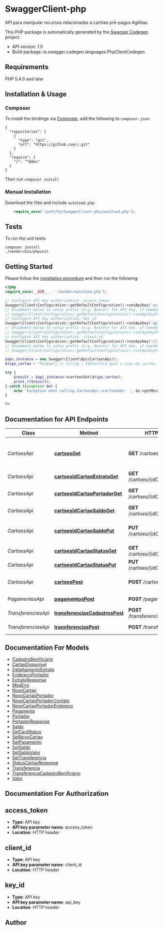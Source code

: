 # SwaggerClient-php
API para manipular recursos relacionadas à cartões pré-pagos Agillitas.

This PHP package is automatically generated by the [Swagger Codegen](https://github.com/swagger-api/swagger-codegen) project:

- API version: 1.0
- Build package: io.swagger.codegen.languages.PhpClientCodegen

## Requirements

PHP 5.4.0 and later

## Installation & Usage
### Composer

To install the bindings via [Composer](http://getcomposer.org/), add the following to `composer.json`:

```
{
  "repositories": [
    {
      "type": "git",
      "url": "https://github.com//.git"
    }
  ],
  "require": {
    "/": "*@dev"
  }
}
```

Then run `composer install`

### Manual Installation

Download the files and include `autoload.php`:

```php
    require_once('/path/to/SwaggerClient-php/autoload.php');
```

## Tests

To run the unit tests:

```
composer install
./vendor/bin/phpunit
```

## Getting Started

Please follow the [installation procedure](#installation--usage) and then run the following:

```php
<?php
require_once(__DIR__ . '/vendor/autoload.php');

// Configure API key authorization: access_token
Swagger\Client\Configuration::getDefaultConfiguration()->setApiKey('access_token', 'YOUR_API_KEY');
// Uncomment below to setup prefix (e.g. Bearer) for API key, if needed
// Swagger\Client\Configuration::getDefaultConfiguration()->setApiKeyPrefix('access_token', 'Bearer');
// Configure API key authorization: key_id
Swagger\Client\Configuration::getDefaultConfiguration()->setApiKey('api_key', 'YOUR_API_KEY');
// Uncomment below to setup prefix (e.g. Bearer) for API key, if needed
// Swagger\Client\Configuration::getDefaultConfiguration()->setApiKeyPrefix('api_key', 'Bearer');
// Configure API key authorization: client_id
Swagger\Client\Configuration::getDefaultConfiguration()->setApiKey('client_id', 'YOUR_API_KEY');
// Uncomment below to setup prefix (e.g. Bearer) for API key, if needed
// Swagger\Client\Configuration::getDefaultConfiguration()->setApiKeyPrefix('client_id', 'Bearer');

$api_instance = new Swagger\Client\Api\CartoesApi();
$tipo_cartao = "fisico"; // string | Identifica qual o tipo do cartão, físico ou virtual.

try {
    $result = $api_instance->cartoesGet($tipo_cartao);
    print_r($result);
} catch (Exception $e) {
    echo 'Exception when calling CartoesApi->cartoesGet: ', $e->getMessage(), PHP_EOL;
}

?>
```

## Documentation for API Endpoints

Class | Method | HTTP request | Description
------------ | ------------- | ------------- | -------------
*CartoesApi* | [**cartoesGet**](docs/Api/CartoesApi.md#cartoesget) | **GET** /cartoes | Obtém o número de identificação (Proxy) de um cartão
*CartoesApi* | [**cartoesIdCartaoExtratoGet**](docs/Api/CartoesApi.md#cartoesidcartaoextratoget) | **GET** /cartoes/{idCartao}/extrato | Extrato do cartão
*CartoesApi* | [**cartoesIdCartaoPortadorGet**](docs/Api/CartoesApi.md#cartoesidcartaoportadorget) | **GET** /cartoes/{idCartao}/portador | Informações do portador do cartão
*CartoesApi* | [**cartoesIdCartaoSaldoGet**](docs/Api/CartoesApi.md#cartoesidcartaosaldoget) | **GET** /cartoes/{idCartao}/saldo | Saldo do cartão
*CartoesApi* | [**cartoesIdCartaoSaldoPut**](docs/Api/CartoesApi.md#cartoesidcartaosaldoput) | **PUT** /cartoes/{idCartao}/saldo | Credita ou debita valor da conta de um cartão.
*CartoesApi* | [**cartoesIdCartaoStatusGet**](docs/Api/CartoesApi.md#cartoesidcartaostatusget) | **GET** /cartoes/{idCartao}/status | Status do cartão
*CartoesApi* | [**cartoesIdCartaoStatusPut**](docs/Api/CartoesApi.md#cartoesidcartaostatusput) | **PUT** /cartoes/{idCartao}/status | Altera status do cartão
*CartoesApi* | [**cartoesPost**](docs/Api/CartoesApi.md#cartoespost) | **POST** /cartoes | Requisita um cartão de debito
*PagamentosApi* | [**pagamentosPost**](docs/Api/PagamentosApi.md#pagamentospost) | **POST** /pagamentos | Pagamento de boletos.
*TransferenciasApi* | [**transferenciasCadastrosPost**](docs/Api/TransferenciasApi.md#transferenciascadastrospost) | **POST** /transferencias/cadastros | Cadastro de beneficiário
*TransferenciasApi* | [**transferenciasPost**](docs/Api/TransferenciasApi.md#transferenciaspost) | **POST** /transferencias | Transferência de valor


## Documentation For Models

 - [CadastroBenificiario](docs/Model/CadastroBenificiario.md)
 - [CartaoDisponivel](docs/Model/CartaoDisponivel.md)
 - [DetalhamentoExtrato](docs/Model/DetalhamentoExtrato.md)
 - [EnderecoPortador](docs/Model/EnderecoPortador.md)
 - [ExtratoResponse](docs/Model/ExtratoResponse.md)
 - [MsgErro](docs/Model/MsgErro.md)
 - [NovoCartao](docs/Model/NovoCartao.md)
 - [NovoCartaoPortador](docs/Model/NovoCartaoPortador.md)
 - [NovoCartaoPortadorContato](docs/Model/NovoCartaoPortadorContato.md)
 - [NovoCartaoPortadorEndereco](docs/Model/NovoCartaoPortadorEndereco.md)
 - [Pagamento](docs/Model/Pagamento.md)
 - [Portador](docs/Model/Portador.md)
 - [PortadorResponse](docs/Model/PortadorResponse.md)
 - [Saldo](docs/Model/Saldo.md)
 - [SetCardStatus](docs/Model/SetCardStatus.md)
 - [SetNovoCartao](docs/Model/SetNovoCartao.md)
 - [SetPagamento](docs/Model/SetPagamento.md)
 - [SetSaldo](docs/Model/SetSaldo.md)
 - [SetSaldoValor](docs/Model/SetSaldoValor.md)
 - [SetTransferencia](docs/Model/SetTransferencia.md)
 - [StatusCartaoResponse](docs/Model/StatusCartaoResponse.md)
 - [Transferencia](docs/Model/Transferencia.md)
 - [TransferenciaCadastroBenificiario](docs/Model/TransferenciaCadastroBenificiario.md)
 - [Valor](docs/Model/Valor.md)


## Documentation For Authorization


## access_token

- **Type**: API key
- **API key parameter name**: access_token
- **Location**: HTTP header

## client_id

- **Type**: API key
- **API key parameter name**: client_id
- **Location**: HTTP header

## key_id

- **Type**: API key
- **API key parameter name**: api_key
- **Location**: HTTP header


## Author




